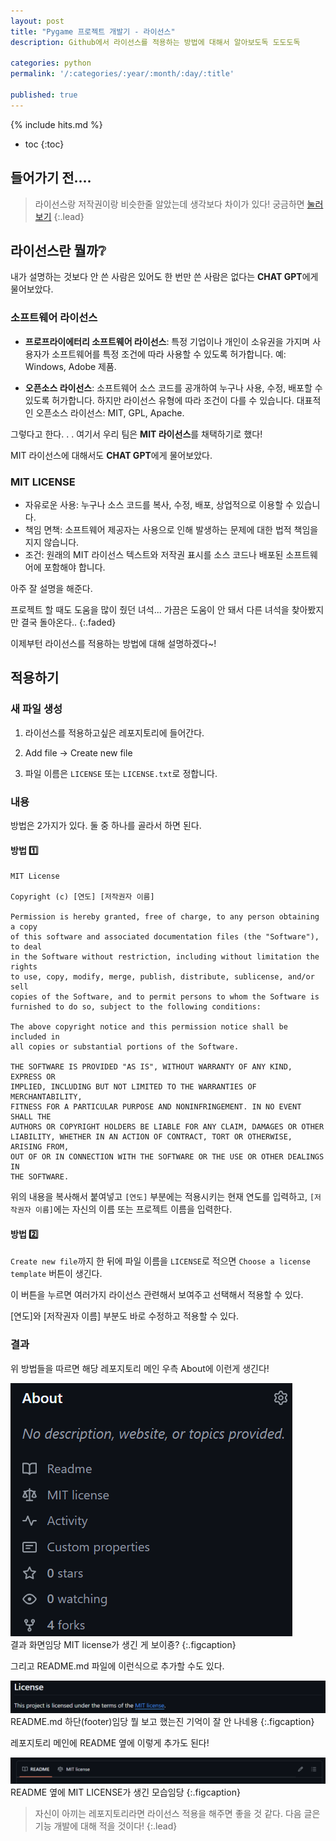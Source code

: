 ```yaml
---
layout: post
title: "Pygame 프로젝트 개발기 - 라이선스"
description: Github에서 라이선스를 적용하는 방법에 대해서 알아보도독 도도도독

categories: python
permalink: '/:categories/:year/:month/:day/:title'

published: true
---
```

{% include hits.md %}


* toc
{:toc}


## 들어가기 전....
> 라이선스랑 저작권이랑 비슷한줄 알았는데 생각보다 차이가 있다!
> 궁금하면 [눌러보기](https://designkit.tistory.com/entry/%EC%A0%80%EC%9E%91%EA%B6%8CCopyright%EA%B3%BC-%EB%9D%BC%EC%9D%B4%EC%84%A0%EC%8A%A4License%EB%9E%80)
{:.lead}


## 라이선스란 뭘까❔

내가 설명하는 것보다 안 쓴 사람은 있어도 한 번만 쓴 사람은 없다는 **CHAT GPT**에게 물어보았다.

### 소프트웨어 라이선스
- **프로프라이에터리 소프트웨어 라이선스**: 특정 기업이나 개인이 소유권을 가지며 사용자가 소프트웨어를 특정 조건에 따라 사용할 수 있도록 허가합니다. 
예: Windows, Adobe 제품.

- **오픈소스 라이선스**: 소프트웨어 소스 코드를 공개하여 누구나 사용, 수정, 배포할 수 있도록 허가합니다. 하지만 라이선스 유형에 따라 조건이 다를 수 있습니다.
대표적인 오픈소스 라이선스: MIT, GPL, Apache.

그렇다고 한다. . . 여기서 우리 팀은 **MIT 라이선스**를 채택하기로 했다!

MIT 라이선스에 대해서도 **CHAT GPT**에게 물어보았다.

### MIT LICENSE
- 자유로운 사용: 누구나 소스 코드를 복사, 수정, 배포, 상업적으로 이용할 수 있습니다.
- 책임 면책: 소프트웨어 제공자는 사용으로 인해 발생하는 문제에 대한 법적 책임을 지지 않습니다.
- 조건: 원래의 MIT 라이선스 텍스트와 저작권 표시를 소스 코드나 배포된 소프트웨어에 포함해야 합니다.

아주 잘 설명을 해준다.

프로젝트 할 때도 도움을 많이 줬던 녀석... 가끔은 도움이 안 돼서 다른 녀석을 찾아봤지만 결국 돌아온다..
{:.faded}

이제부턴 라이선스를 적용하는 방법에 대해 설명하겠다~!


## 적용하기

### 새 파일 생성
1. 라이선스를 적용하고싶은 레포지토리에 들어간다.

2. Add file -> Create new file

3. 파일 이름은 `LICENSE` 또는 `LICENSE.txt`로 정합니다.

### 내용

방법은 2가지가 있다. 둘 중 하나를 골라서 하면 된다.

#### 방법 1️⃣

~~~text
MIT License

Copyright (c) [연도] [저작권자 이름]

Permission is hereby granted, free of charge, to any person obtaining a copy
of this software and associated documentation files (the "Software"), to deal
in the Software without restriction, including without limitation the rights
to use, copy, modify, merge, publish, distribute, sublicense, and/or sell
copies of the Software, and to permit persons to whom the Software is
furnished to do so, subject to the following conditions:

The above copyright notice and this permission notice shall be included in
all copies or substantial portions of the Software.

THE SOFTWARE IS PROVIDED "AS IS", WITHOUT WARRANTY OF ANY KIND, EXPRESS OR
IMPLIED, INCLUDING BUT NOT LIMITED TO THE WARRANTIES OF MERCHANTABILITY,
FITNESS FOR A PARTICULAR PURPOSE AND NONINFRINGEMENT. IN NO EVENT SHALL THE
AUTHORS OR COPYRIGHT HOLDERS BE LIABLE FOR ANY CLAIM, DAMAGES OR OTHER
LIABILITY, WHETHER IN AN ACTION OF CONTRACT, TORT OR OTHERWISE, ARISING FROM,
OUT OF OR IN CONNECTION WITH THE SOFTWARE OR THE USE OR OTHER DEALINGS IN
THE SOFTWARE.
~~~

위의 내용을 복사해서 붙여넣고 `[연도]` 부분에는 적용시키는 현재 연도를 입력하고, `[저작권자 이름]`에는 자신의 이름 또는 프로젝트 이름을 입력한다.

#### 방법 2️⃣
`Create new file`까지 한 뒤에 파일 이름을 `LICENSE`로 적으면 `Choose a license template` 버튼이 생긴다.

이 버튼을 누르면 여러가지 라이선스 관련해서 보여주고 선택해서 적용할 수 있다.

[연도]와 [저작권자 이름] 부분도 바로 수정하고 적용할 수 있다.

### 결과
위 방법들을 따르면 해당 레포지토리 메인 우측 About에 이런게 생긴다!

![About](https://github.com/likevanilla/likevanilla.github.io/blob/main/_posts/python/pygame1/about.png?raw=true)
<br>
결과 화면임당
MIT license가 생긴 게 보이죵?
{:.figcaption}

그리고 README.md 파일에 이런식으로 추가할 수도 있다.

![readme footer](https://github.com/likevanilla/likevanilla.github.io/blob/main/_posts/python/pygame1/readme_footer.png?raw=true)
<br>
README.md 하단(footer)임당
뭘 보고 했는진 기억이 잘 안 나네용
{:.figcaption}


레포지토리 메인에 README 옆에 이렇게 추가도 된다!

![main](https://github.com/likevanilla/likevanilla.github.io/blob/main/_posts/python/pygame1/main.png?raw=true)
<br>
README 옆에 MIT LICENSE가 생긴 모습임당
{:.figcaption}



> 자신이 아끼는 레포지토리라면 라이선스 적용을 해주면 좋을 것 같다.
> 다음 글은 기능 개발에 대해 적을 것이다!
{:.lead}